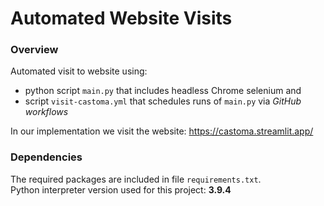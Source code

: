 # Automated Website Visits

### Overview
Automated visit to website using:
- python script ```main.py``` that includes headless Chrome selenium and
- script ```visit-castoma.yml``` that schedules runs of ```main.py``` via _GitHub workflows_

In our implementation we visit the website: https://castoma.streamlit.app/

### Dependencies
The required packages are included in file ```requirements.txt```.<br>
Python interpreter version used for this project: **3.9.4**
